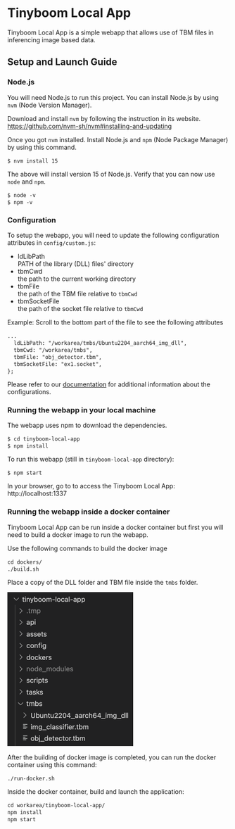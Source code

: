 # Tinyboom Local App
Tinyboom Local App is a simple webapp that allows use of TBM files in inferencing image based data.

## Setup and Launch Guide

### Node.js
You will need Node.js to run this project. You can install Node.js by using `nvm` (Node Version Manager).

Download and install `nvm` by following the instruction in its website.
https://github.com/nvm-sh/nvm#installing-and-updating

Once you got `nvm` installed. Install Node.js and `npm` (Node Package Manager) by using this command.
```
$ nvm install 15
```
The above will install version 15 of Node.js. Verify that you can now use `node` and `npm`.
```
$ node -v
$ npm -v
```

### Configuration
To setup the webapp, you will need to update the following configuration attributes in `config/custom.js`:
- ldLibPath
  <br/>PATH of the library (DLL) files' directory
- tbmCwd
  <br/>the path to the current working directory
- tbmFile
  <br/>the path of the TBM file relative to `tbmCwd`
- tbmSocketFile
  <br/>the path of the socket file relative to `tbmCwd`

Example:
Scroll to the bottom part of the file to see the following attributes
```
...
  ldLibPath: "/workarea/tmbs/Ubuntu2204_aarch64_img_dll",
  tbmCwd: "/workarea/tmbs",
  tbmFile: "obj_detector.tbm",
  tbmSocketFile: "ex1.socket",
};
```

Please refer to our [documentation](https://aitoair.notion.site/AI-4476757101fb47f6b7693458e70282f8) for additional information about the configurations.

### Running the webapp in your local machine
The webapp uses npm to download the dependencies.
```
$ cd tinyboom-local-app
$ npm install
```

To run this webapp (still in `tinyboom-local-app` directory):
```
$ npm start
```

In your browser, go to to access the Tinyboom Local App: http://localhost:1337

### Running the webapp inside a docker container
Tinyboom Local App can be run inside a docker container but first you will need to build a docker image to run the webapp.

Use the following commands to build the docker image
```
cd dockers/
./build.sh
```

Place a copy of the DLL folder and TBM file inside the `tmbs` folder.

![tmbs setup](docs/tmbs-setup.png)

After the building of docker image is completed, you can run the docker container using this command:
```
./run-docker.sh
```
Inside the docker container, build and launch the application:
```
cd workarea/tinyboom-local-app/
npm install
npm start
```